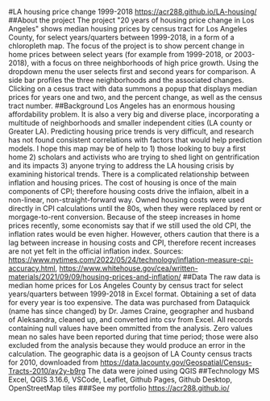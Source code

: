 #LA housing price change 1999-2018
https://acr288.github.io/LA-housing/
##About the project
The project "20 years of housing price change in Los Angeles" shows median housing prices by census tract for Los Angeles County, for select years/quarters between 1999-2018, in a form of a chloropleth map. The focus of the project is to show percent change in home prices between select years (for example from 1999-2018, or 2003-2018), with a focus on three neighborhoods of high price growth. Using the dropdown menu the user selects first and second years for comparison. A side bar profiles the three neighborhoods and the associated changes. Clicking on a cesus tract with data summons a popup that displays median prices for years one and two, and the percent change, as well as the census tract number.
##Background
Los Angeles has an enormous housing affordability problem. It is also a very big and diverse place, incorporating a multitude of neighborhoods and smaller independent cities (LA county or Greater LA). Predicting housing price trends is very difficult, and research has not found consistent correlations with factors that would help prediction models. I hope this map may be of help to 1) those looking to buy a first home 2) scholars and activists who are trying to shed light on gentrification and its impacts 3) anyone trying to address the LA housing crisis by examining historical trends.
There is a complicated relationship between inflation and housing prices. The cost of housing is once of the main components of CPI; therefore housing costs drive the inflaion, albeit in a non-linear, non-straight-forward way. Owned housing costs were used directly in CPI calculations until the 80s, when they were replaced by rent or morgage-to-rent conversion. Because of the steep increases in home prices recently, some economists say that if we still used the old CPI, the inflation rates would be even higher. However, others caution that there is a lag between increase in housing costs and CPI, therefore recent increases are not yet felt in the official inflation index. Sources: https://www.nytimes.com/2022/05/24/technology/inflation-measure-cpi-accuracy.html, https://www.whitehouse.gov/cea/written-materials/2021/09/09/housing-prices-and-inflation/
##Data
The raw data is median home prices for Los Angeles County by census tract for select years/quarters between 1999-2018 in Excel format. Obtaining a set of data for every year is too expensive. The data was purchased from Dataquick (name has since changed) by Dr. James Craine, geographer and husband of Aleksandra, cleaned up, and converted into csv from Excel. All records containing null values have been ommitted from the analysis. Zero values mean no sales have been reported during that time period; those were also excluded from the analysis because they would produce an error in the calculation. The geographic data is a geojson of LA County census tracts for 2010, downloaded from https://data.lacounty.gov/Geospatial/Census-Tracts-2010/ay2y-b9rg
The data were joined using QGIS
##Technology
MS Excel, QGIS 3.16.6, VSCode, Leaflet, Github Pages, Github Desktop, OpenStreetMap tiles
###See my portfolio
https://acr288.github.io/
